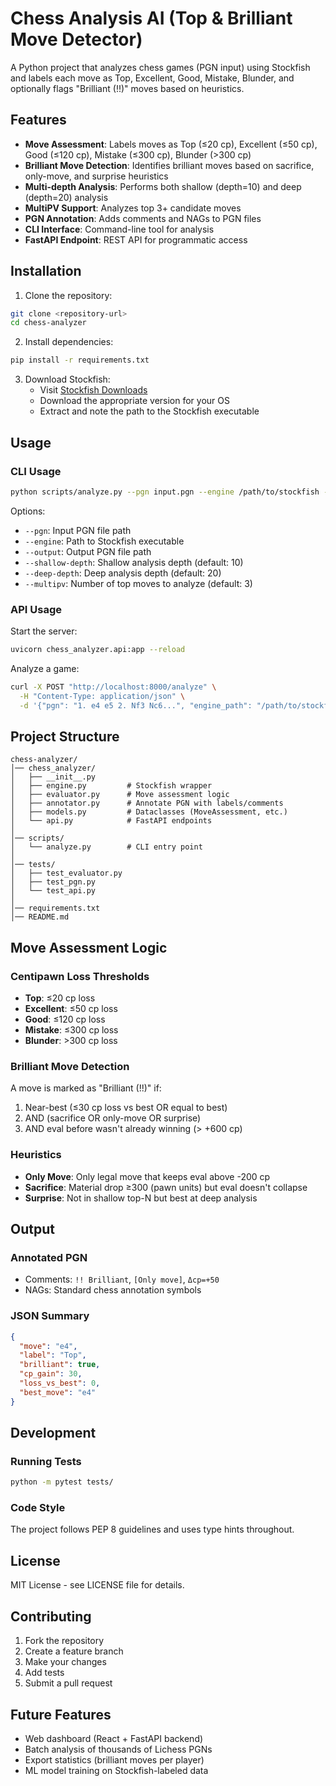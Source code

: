 # Chess Analysis AI (Top & Brilliant Move Detector)

A Python project that analyzes chess games (PGN input) using Stockfish and labels each move as Top, Excellent, Good, Mistake, Blunder, and optionally flags "Brilliant (!!)" moves based on heuristics.

## Features

- **Move Assessment**: Labels moves as Top (≤20 cp), Excellent (≤50 cp), Good (≤120 cp), Mistake (≤300 cp), Blunder (>300 cp)
- **Brilliant Move Detection**: Identifies brilliant moves based on sacrifice, only-move, and surprise heuristics
- **Multi-depth Analysis**: Performs both shallow (depth=10) and deep (depth=20) analysis
- **MultiPV Support**: Analyzes top 3+ candidate moves
- **PGN Annotation**: Adds comments and NAGs to PGN files
- **CLI Interface**: Command-line tool for analysis
- **FastAPI Endpoint**: REST API for programmatic access

## Installation

1. Clone the repository:
```bash
git clone <repository-url>
cd chess-analyzer
```

2. Install dependencies:
```bash
pip install -r requirements.txt
```

3. Download Stockfish:
   - Visit [Stockfish Downloads](https://stockfishchess.org/download/)
   - Download the appropriate version for your OS
   - Extract and note the path to the Stockfish executable

## Usage

### CLI Usage

```bash
python scripts/analyze.py --pgn input.pgn --engine /path/to/stockfish --output analyzed.pgn
```

Options:
- `--pgn`: Input PGN file path
- `--engine`: Path to Stockfish executable
- `--output`: Output PGN file path
- `--shallow-depth`: Shallow analysis depth (default: 10)
- `--deep-depth`: Deep analysis depth (default: 20)
- `--multipv`: Number of top moves to analyze (default: 3)

### API Usage

Start the server:
```bash
uvicorn chess_analyzer.api:app --reload
```

Analyze a game:
```bash
curl -X POST "http://localhost:8000/analyze" \
  -H "Content-Type: application/json" \
  -d '{"pgn": "1. e4 e5 2. Nf3 Nc6...", "engine_path": "/path/to/stockfish"}'
```

## Project Structure

```
chess-analyzer/
│── chess_analyzer/
│   ├── __init__.py
│   ├── engine.py         # Stockfish wrapper
│   ├── evaluator.py      # Move assessment logic
│   ├── annotator.py      # Annotate PGN with labels/comments
│   ├── models.py         # Dataclasses (MoveAssessment, etc.)
│   └── api.py            # FastAPI endpoints
│
│── scripts/
│   └── analyze.py        # CLI entry point
│
│── tests/
│   ├── test_evaluator.py
│   ├── test_pgn.py
│   └── test_api.py
│
│── requirements.txt
│── README.md
```

## Move Assessment Logic

### Centipawn Loss Thresholds
- **Top**: ≤20 cp loss
- **Excellent**: ≤50 cp loss
- **Good**: ≤120 cp loss
- **Mistake**: ≤300 cp loss
- **Blunder**: >300 cp loss

### Brilliant Move Detection
A move is marked as "Brilliant (!!)" if:
1. Near-best (≤30 cp loss vs best OR equal to best)
2. AND (sacrifice OR only-move OR surprise)
3. AND eval before wasn't already winning (> +600 cp)

### Heuristics
- **Only Move**: Only legal move that keeps eval above -200 cp
- **Sacrifice**: Material drop ≥300 (pawn units) but eval doesn't collapse
- **Surprise**: Not in shallow top-N but best at deep analysis

## Output

### Annotated PGN
- Comments: `!! Brilliant`, `[Only move]`, `Δcp=+50`
- NAGs: Standard chess annotation symbols

### JSON Summary
```json
{
  "move": "e4",
  "label": "Top",
  "brilliant": true,
  "cp_gain": 30,
  "loss_vs_best": 0,
  "best_move": "e4"
}
```

## Development

### Running Tests
```bash
python -m pytest tests/
```

### Code Style
The project follows PEP 8 guidelines and uses type hints throughout.

## License

MIT License - see LICENSE file for details.

## Contributing

1. Fork the repository
2. Create a feature branch
3. Make your changes
4. Add tests
5. Submit a pull request

## Future Features

- Web dashboard (React + FastAPI backend)
- Batch analysis of thousands of Lichess PGNs
- Export statistics (brilliant moves per player)
- ML model training on Stockfish-labeled data
